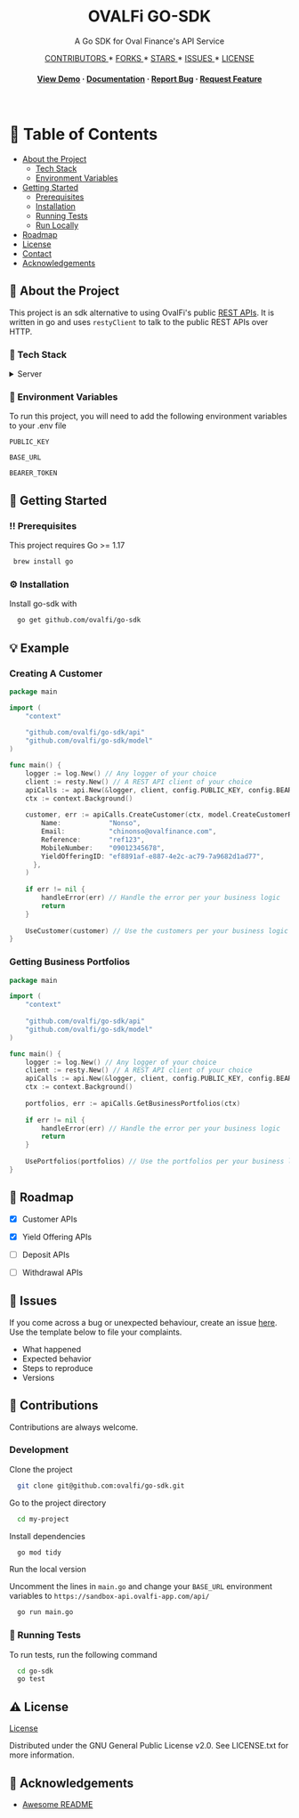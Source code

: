 <div align="center">

  <h1>OVALFi GO-SDK</h1>

  <p>
    A Go SDK for Oval Finance's API Service 
  </p>


<!-- Badges -->
<p>
  <a href="https://github.com/ovalfi/go-sdk/graphs/contributors">
    CONTRIBUTORS
  </a>
*
  <a href="https://github.com/ovalfi/go-sdk/network/members">
    FORKS
  </a>
*
  <a href="https://github.com/ovalfi/go-sdk/stargazers">
    STARS
  </a>
*
  <a href="https://github.com/ovalfi/go-sdk/issues/">
    ISSUES
  </a>
*
  <a href="https://github.com/ovalfi/go-sdk/blob/master/LICENSE">
    LICENSE
  </a>
</p>

<h4>
    <a href="https://github.com/ovalfi/go-sdk">View Demo</a>
  <span> · </span>
    <a href="https://github.com/ovalfi/go-sdk">Documentation</a>
  <span> · </span>
    <a href="https://github.com/ovalfi/go-sdk/issues/">Report Bug</a>
  <span> · </span>
    <a href="https://github.com/ovalfi/go-sdk/issues/">Request Feature</a>
  </h4>
</div>

<br />

<!-- Table of Contents -->
# :notebook_with_decorative_cover: Table of Contents

- [About the Project](#star2-about-the-project)
    * [Tech Stack](#space_invader-tech-stack)
    * [Environment Variables](#key-environment-variables)
- [Getting Started](#toolbox-getting-started)
    * [Prerequisites](#bangbang-prerequisites)
    * [Installation](#gear-installation)
    * [Running Tests](#test_tube-running-tests)
    * [Run Locally](#running-run-locally)
- [Roadmap](#compass-roadmap)
- [License](#warning-license)
- [Contact](#handshake-contact)
- [Acknowledgements](#gem-acknowledgements)



<!-- About the Project -->
## :star2: About the Project
This project is an sdk alternative to using OvalFi's public [REST APIs](https://docs.ovalfi.com/docs). It is written in go and
uses `restyClient` to talk to the public REST APIs over HTTP.


<!-- TechStack -->
### :space_invader: Tech Stack


<details>
  <summary>Server</summary>
  <ul>
    <li><a href="https://go.dev/">Typescript</a></li>
    <li><a href="https://github.com/go-resty/resty">Go-Resty</a></li>
  </ul>
</details>

<!-- Env Variables -->
### :key: Environment Variables

To run this project, you will need to add the following environment variables to your .env file

`PUBLIC_KEY`

`BASE_URL`

`BEARER_TOKEN`


<!-- Getting Started -->
## 	:toolbox: Getting Started

<!-- Prerequisites -->
### :bangbang: Prerequisites

This project requires Go >= 1.17

```bash
 brew install go
```

<!-- Installation -->
### :gear: Installation

Install go-sdk with

```bash
  go get github.com/ovalfi/go-sdk
```


<!-- Example -->
## :bulb: Example

### Creating A Customer

```go
package main

import (
    "context"
	
    "github.com/ovalfi/go-sdk/api"
    "github.com/ovalfi/go-sdk/model"
)

func main() {
    logger := log.New() // Any logger of your choice 
    client := resty.New() // A REST API client of your choice
    apiCalls := api.New(&logger, client, config.PUBLIC_KEY, config.BEARER_TOKEN, config.BASE_URL)
    ctx := context.Background()
    
    customer, err := apiCalls.CreateCustomer(ctx, model.CreateCustomerRequest{
        Name:            "Nonso",
        Email:           "chinonso@ovalfinance.com",
        Reference:       "ref123",
        MobileNumber:    "09012345678",
        YieldOfferingID: "ef8891af-e887-4e2c-ac79-7a9682d1ad77",
      },
    )
	
    if err != nil {
    	handleError(err) // Handle the error per your business logic
    	return
    }
	
    UseCustomer(customer) // Use the customers per your business logic
}
```

### Getting Business Portfolios

```go
package main

import (
    "context"
	
    "github.com/ovalfi/go-sdk/api"
    "github.com/ovalfi/go-sdk/model"
)

func main() {
    logger := log.New() // Any logger of your choice
    client := resty.New() // A REST API client of your choice
    apiCalls := api.New(&logger, client, config.PUBLIC_KEY, config.BEARER_TOKEN, config.BASE_URL)
    ctx := context.Background()
    
    portfolios, err := apiCalls.GetBusinessPortfolios(ctx)
	
    if err != nil {
    	handleError(err) // Handle the error per your business logic
    	return
    }
	
    UsePortfolios(portfolios) // Use the portfolios per your business logic
}
```


<!-- Roadmap -->
## :compass: Roadmap

* [x] Customer APIs
* [x] Yield Offering APIs
* [ ] Deposit APIs
* [ ] Withdrawal APIs


<!-- Issues -->
## :book: Issues

If you come across a bug or unexpected behaviour, create an issue [here](https://github.com/ovalfi/go-sdk/issues/).
Use the template below to file your complaints.
 - What happened
 - Expected behavior
 - Steps to reproduce
 - Versions


<!-- Contributions -->
## 	:running: Contributions
Contributions are always welcome.

<!-- Development -->
### Development

Clone the project

```bash
  git clone git@github.com:ovalfi/go-sdk.git
```

Go to the project directory

```bash
  cd my-project
```

Install dependencies

```bash
  go mod tidy
```

Run the local version

Uncomment the lines in `main.go` and change your `BASE_URL` environment variables to
`https://sandbox-api.ovalfi-app.com/api/`
```bash
  go run main.go
```

<!-- Running Tests -->
### :test_tube: Running Tests

To run tests, run the following command

```bash
  cd go-sdk
  go test
```


<!-- License -->
## :warning: License
[License](https://github.com/ovalfi/go-sdk/blob/main/LICENSE)

Distributed under the GNU General Public License v2.0. See LICENSE.txt for more information.


<!-- Acknowledgments -->
## :gem: Acknowledgements
- [Awesome README](https://github.com/matiassingers/awesome-readme)


